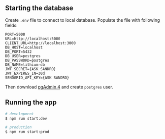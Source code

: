 ## Starting the database

Create `.env` file to connect to local database.
Populate the file with following fields:

```
PORT=5000
URL=http://localhost:5000
CLIENT_URL=http://localhost:3000
DB_HOST=localhost
DB_PORT=5432
DB_USER=postgres
DB_PASSWORD=postgres
DB_NAME=lithium-db
JWT_SECRET={ASK SANDRO}
JWT_EXPIRES_IN=30d
SENDGRID_API_KEY={ASK SANDRO}
```

Then download [pgAdmin 4](https://www.postgresql.org) and create `postgres` user.

## Running the app

```bash
# development
$ npm run start:dev

# production
$ npm run start:prod
```
